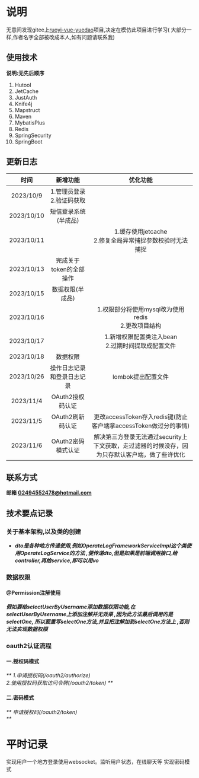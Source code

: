 # 说明

无意间发现gitee上[ruoyi-vue-yuedao](https://gitee.com/zhijiantianya/ruoyi-vue-pro)项目,决定在模仿此项目进行学习(
大部分一样,作者名字全部被改成本人,如有问题请联系我)

## 使用技术

**说明:无先后顺序**

1. Hutool
2. JetCache
3. JustAuth
4. Knife4j
5. Mapstruct
6. Maven
7. MybatisPlus
8. Redis
9. SpringSecurity
10. SpringBoot

## 更新日志

|     时间     |        新增功能        |                        优化功能                         |
|:----------:|:------------------:|:---------------------------------------------------:|
| 2023/10/9  | 1.管理员登录<br>2.验证码获取 |                                                     |
| 2023/10/10 |  短信登录系统(半成品)<br/>  |                                                     |
| 2023/10/11 |                    |       1.缓存使用jetcache<br/>2.修复全局异常捕捉参数校验时无法捕捉        |
| 2023/10/13 |   完成关于token的全部操作   |                                                     |
| 2023/10/15 |     数据权限(半成品)      |                                                     |
| 2023/10/16 |                    |        1.权限部分将使用mysql改为使用redis<br/>2.更改项目结构         |
| 2023/10/17 |                    |          1.新增权限配置类注入bean<br/>2.过期时间提取成配置文件          |
| 2023/10/18 |        数据权限        |                                                     |
| 2023/10/26 |   操作日志记录和登录日志记录    |                    lombok提出配置文件                     |
| 2023/11/4  |    OAuth2授权码认证     |                                                     |
| 2023/11/5  |    OAuth2刷新码认证     |   更改accessToken存入redis键(防止客户端拿accessToken做过分的事情)    |
| 2023/11/6  |    OAuth2密码模式认证    | 解决第三方登录无法通过security上下文获取，走过滤器的时候没存，因为只存默认客户端，做了些许优化 |

## 联系方式

**邮箱 G2494552478@hotmail.com**

## 技术要点记录

### 关于基本架构,以及类的创建

- **_dto是各种地方传递使用,例如OperateLogFrameworkServiceImpl这个类使用OperateLogService的方法
  ,便传递dto,但是如果是前端调用接口,给controller,再给service,即可以用vo_**

### 数据权限

#### @Permission注解使用

_**假如要给selectUserByUsername添加数据权限功能,在selectUserByUsername上添加注解并无效果
,因为此方法最后调用的是selectOne, 所以要重写selectOne方法,并且把注解加到selectOne方法上
,否则无法实现数据权限**_

### oauth2认证流程

#### 一.授权码模式

_**
1.申请授权码(/oauth2/authorize)<br>
2.使用授权码获取访问令牌(/oauth2/token)
**_

#### 二.密码模式

_**
申请授权码(/oauth2/token)<br>
**_

# 平时记录

实现用户一个地方登录使用websocket。监听用户状态，在线聊天等
实现密码模式
